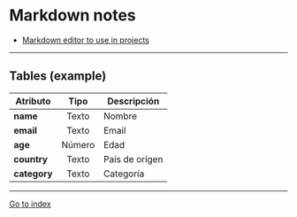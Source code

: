 # Markdown notes


* [Markdown editor to use in projects](https://simplemde.com/)

***

## Tables (example)

| Atributo     | Tipo    | Descripción     |
| ------------ | :-----: |  -------------- |
| **name**     | Texto   | Nombre          |
| **email**    | Texto   | Email           |
| **age**      | Número  | Edad            |
| **country**  | Texto   | País de orígen  |
| **category** | Texto   | Categoría       |


***

[Go to index](../../README.md)
